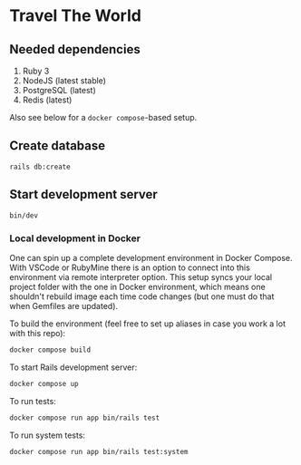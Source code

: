 # Travel The World

## Needed dependencies

1. Ruby 3
1. NodeJS (latest stable)
1. PostgreSQL (latest)
1. Redis (latest)

Also see below for a `docker compose`-based setup.

## Create database

`rails db:create`

## Start development server

`bin/dev`

### Local development in Docker

One can spin up a complete development environment in Docker Compose. With VSCode or RubyMine there
is an option to connect into this environment via remote interpreter option. This setup syncs your
local project folder with the one in Docker environment, which means one shouldn't rebuild image
each time code changes (but one must do that when Gemfiles are updated).

To build the environment (feel free to set up aliases in case you work a lot with this repo):

```bash
docker compose build
```

To start Rails development server:

```bash
docker compose up
```

To run tests:

```bash
docker compose run app bin/rails test
```

To run system tests:

```bash
docker compose run app bin/rails test:system
```

